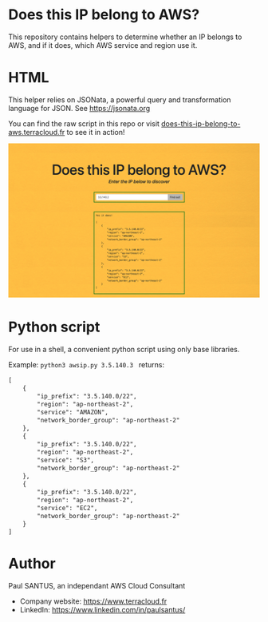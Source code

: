 # Does this IP belong to AWS?
This repository contains helpers to determine whether an IP belongs to AWS, 
and if it does, which AWS service and region use it.

# HTML
This helper relies on JSONata, a powerful query and transformation language for JSON.
See https://jsonata.org

You can find the raw script in this repo or visit [does-this-ip-belong-to-aws.terracloud.fr](https://does-this-ip-belong-to-aws.terracloud.fr) to see it in action!

[![See it in action!](screenshot.png)](https://does-this-ip-belong-to-aws.terracloud.fr)

# Python script
For use in a shell, a convenient python script using only base libraries.

Example: `python3 awsip.py 3.5.140.3 ` returns:
```
[
    {
        "ip_prefix": "3.5.140.0/22",
        "region": "ap-northeast-2",
        "service": "AMAZON",
        "network_border_group": "ap-northeast-2"
    },
    {
        "ip_prefix": "3.5.140.0/22",
        "region": "ap-northeast-2",
        "service": "S3",
        "network_border_group": "ap-northeast-2"
    },
    {
        "ip_prefix": "3.5.140.0/22",
        "region": "ap-northeast-2",
        "service": "EC2",
        "network_border_group": "ap-northeast-2"
    }
]
```

# Author
Paul SANTUS, an independant AWS Cloud Consultant
* Company website: https://www.terracloud.fr
* LinkedIn: https://www.linkedin.com/in/paulsantus/